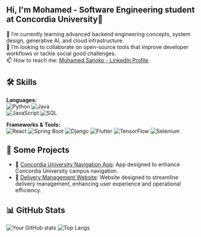 ## Hi, I'm Mohamed - Software Engineering student at Concordia University👋

🌱 I’m currently learning advanced backend engineering concepts, system design, generative AI, and cloud infrastructure.  
👯 I’m looking to collaborate on open-source tools that improve developer workflows or tackle social good challenges.  
📫 How to reach me: [Mohamed Sanoko - LinkedIn Profile](https://www.linkedin.com/in/mohamed-sanoko-96445a272/).

## 🛠 Skills
**Languages:**  
![Python](https://img.shields.io/badge/Python-3670A0?style=for-the-badge&logo=python&logoColor=white)
![Java](https://img.shields.io/badge/Java-ED8B00?style=for-the-badge&logo=java&logoColor=white)  
![JavaScript](https://img.shields.io/badge/JavaScript-F7DF1E?style=for-the-badge&logo=javascript&logoColor=black)
![SQL](https://img.shields.io/badge/SQL-4479A1?style=for-the-badge&logo=postgresql&logoColor=white)

**Frameworks & Tools:**  
![React](https://img.shields.io/badge/React-20232A?style=for-the-badge&logo=react&logoColor=61DAFB)
![Spring Boot](https://img.shields.io/badge/Spring_Boot-6DB33F?style=for-the-badge&logo=spring-boot&logoColor=white)
![Django](https://img.shields.io/badge/Django-092E20?style=for-the-badge&logo=django&logoColor=white)
![Flutter](https://img.shields.io/badge/Flutter-02569B?style=for-the-badge&logo=flutter&logoColor=white)
![TensorFlow](https://img.shields.io/badge/TensorFlow-FF6F00?style=for-the-badge&logo=tensorflow&logoColor=white)
![Selenium](https://img.shields.io/badge/Selenium-43B02A?style=for-the-badge&logo=selenium&logoColor=white)

## 🔨 Some Projects

- 📍 [Concordia University Navigation App](https://github.com/mohamedsanoko/SOEN-390-Project): App designed to enhance Concordia University campus navigation.
- 🤖 [Delivery Management Website](https://github.com/mohamedsanoko/The-blueprint--SOEN-343): Website designed to streamline delivery management, enhancing user experience and operational efficiency.

## 📊 GitHub Stats
![Your GitHub stats](https://github-readme-stats.vercel.app/api?username=mohamedsanoko&show_icons=true&theme=radical)
![Top Langs](https://github-readme-stats.vercel.app/api/top-langs/?username=mohamedsanoko&layout=compact&theme=radical)

